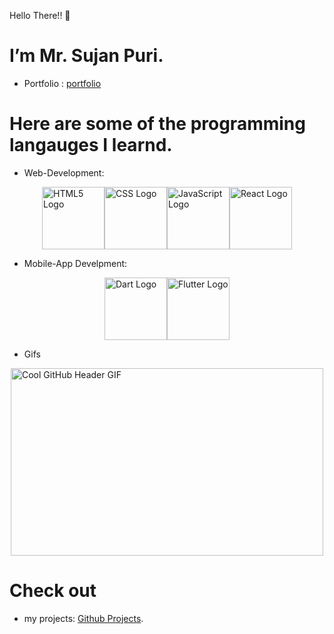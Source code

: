 Hello There!! 👋 
# I’m Mr. Sujan Puri.

- Portfolio : [portfolio](https://www.sujanpuri.com.np/)

# Here are some of the programming langauges I learnd.
- Web-Development:
<div style="display: flex; justify-content: center; align-items: center;">
  <img src="https://media.giphy.com/media/v1.Y2lkPTc5MGI3NjExM2l0ZzdjcXE0MjJod2h5aTEwejc2cWg2dGpkNGkwZnpmZ3R2YWF2eiZlcD12MV9pbnRlcm5hbF9naWZfYnlfaWQmY3Q9cw/XAxylRMCdpbEWUAvr8/giphy.gif" alt="HTML5 Logo" height="100">
  <img src="https://i.giphy.com/media/v1.Y2lkPTc5MGI3NjExeWtnOXpncTkwZ2Z3MWZjNjR6dXFnb25sNTNxajNvMGpuYnpoMmRmbyZlcD12MV9pbnRlcm5hbF9naWZfYnlfaWQmY3Q9cw/fsEaZldNC8A1PJ3mwp/giphy.gif" alt="CSS Logo" height="100">
  <img src="https://user-images.githubusercontent.com/74038190/212257454-16e3712e-945a-4ca2-b238-408ad0bf87e6.gif" alt="JavaScript Logo" height="100">
  <img src="https://user-images.githubusercontent.com/74038190/212257467-871d32b7-e401-42e8-a166-fcfd7baa4c6b.gif" alt="React Logo" height="100">
</div>

- Mobile-App Develpment:
<div style="display: flex; justify-content: center; align-items: center;">
  <img src="https://dart.dev/assets/img/logo/dart-logo-for-shares.png?2" alt="Dart Logo" height="100">
  <img src="https://upload.wikimedia.org/wikipedia/commons/thumb/7/79/Flutter_logo.svg/2048px-Flutter_logo.svg.png" alt="Flutter Logo" height="100">
</div>

- Gifs
<div style="display: flex; justify-content: center; align-items: center;">
  <img src="https://github.com/Anmol-Baranwal/Cool-GIFs-For-GitHub/raw/main/GIFs/github-header.gif" alt="Cool GitHub Header GIF" width="500" height="300">
</div>

# Check out 
- my projects: [Github Projects](https://github.com/sujanpuri?tab=repositories).


